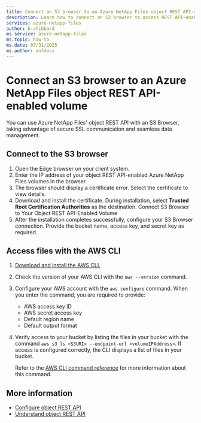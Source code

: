 ```yaml
---
title: Connect an S3 browser to an Azure NetApp Files object REST API-enabled volume 
description: Learn how to connect an S3 browser to access REST API-enabled volumes in Azure NetApp Files. 
services: azure-netapp-files
author: b-ahibbard
ms.service: azure-netapp-files
ms.topic: how-to
ms.date: 07/31/2025
ms.author: anfdocs
---
```


# Connect an S3 browser to an Azure NetApp Files object REST API-enabled volume 

You can use Azure NetApp Files' object REST API with an S3 Browser, taking advantage of secure SSL communication and seamless data management. 

## Connect to the S3 browser

1. Open the Edge browser on your client system. 
1. Enter the IP address of your object REST API-enabled Azure NetApp Files volumes in the browser. 
1. The browser should display a certificate error. Select the certificate to view details. 
1. Download and install the certificate.
    During installation, select **Trusted Root Certification Authorities** as the destination. 
    Connect S3 Browser to Your Object REST API-Enabled Volume 
1. After the installation completes successfully, configure your S3 Browser connection. Provide the bucket name, access key, and secret key as required. 

## Access files with the AWS CLI

1. [Download and install the AWS CLI.](https://docs.aws.amazon.com/cli/latest/userguide/getting-started-install.html)
1. Check the version of your AWS CLI with the `aws --version` command.
1. Configure your AWS account with the `aws configure` command. When you enter the command, you are required to provide:
    - AWS access key ID
    - AWS secret access key 
    - Default region name
    - Default output format 
1. Verify access to your bucket by listing the files in your bucket with the command `aws s3 ls <S3URI> --endpoint-url <volumeIPAddress>`. If access is configured correctly, the CLI displays a list of files in your bucket. 
    
    Refer to the [AWS CLI command reference](https://docs.aws.amazon.com/cli/latest/reference/s3/ls.html) for more information about this command. 

## More information

* [Configure object REST API](object-rest-api-access-configure.md)
* [Understand object REST API](object-rest-api-introduction.md)